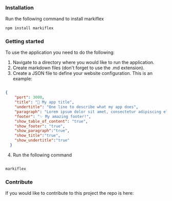### Installation

Run the following command to install markiflex

```bash
npm install markiflex

```

### Getting started

To use the application you need to do the following:

1. Navigate to a directory where you would like to run the application.
2. Create markdown files (don't forget to use the .md extension).
3. Create a JSON file to define your website configuration. This is an example:

```json

{
    "port": 3000,
    "title": "📝 My app title",
    "undertitle": "One line to describe what my app does",
    "paragraph": "Lorem ipsum dolor sit amet, consectetur adipiscing elit. Sed do eiusmod tempor incididunt ut labore et dolore magna aliqua. Ut enim ad minim veniam, quis nostrud exercitation ullamco laboris nisi ut aliquip ex ea commodo consequat. Duis aute irure dolor in reprehenderit in voluptate velit esse cillum dolore eu fugiat nulla pariatur. Excepteur sint occaecat cupidatat non proident, sunt in culpa qui officia deserunt mollit anim id est laborum.",
    "footer": "✨ My amazing footer!",
    "show_table_of_content": "true",
    "show_footer": "true",
    "show_paragraph":"true",
    "show_title":"true",
    "show_undertitle":"true"
  }

```

4. Run the following command

```bash

markiflex

```


### Contribute


If you would like to contribute to this project the repo is here: 